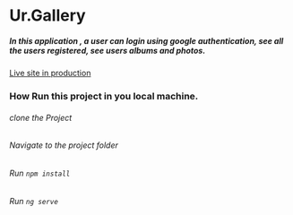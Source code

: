 # Ur.Gallery 
##### In this application , a user can login using google authentication, see all the users registered, see users albums and photos.

[Live site in production](https://client-eight-ashen.vercel.app/)

### How Run this project in you local machine.
###### clone the Project 
###### Navigate to the project folder
###### Run `npm install`
###### Run `ng serve`





